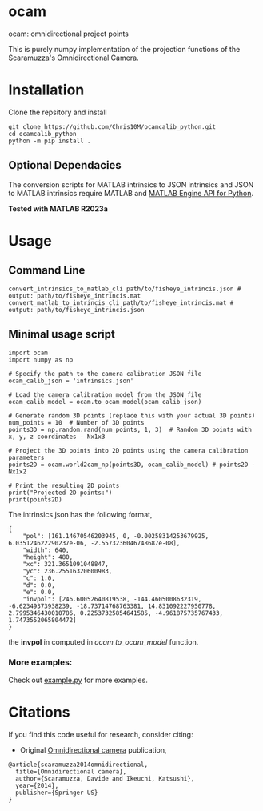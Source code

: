 # ocam
ocam: omnidirectional project points

This is purely numpy implementation of the projection functions of the Scaramuzza's  Omnidirectional Camera.

# Installation

Clone the repsitory and install
```
git clone https://github.com/Chris10M/ocamcalib_python.git
cd ocamcalib_python
python -m pip install .                  
```

## Optional Dependacies

The conversion scripts for MATLAB intrinsics to JSON intrinsics and JSON to MATLAB intrinsics require MATLAB and [MATLAB Engine API for Python](https://de.mathworks.com/help/matlab/matlab_external/install-the-matlab-engine-for-python.html).

**Tested with MATLAB R2023a**


# Usage
## Command Line
```
convert_intrinsics_to_matlab_cli path/to/fisheye_intrincis.json # output: path/to/fisheye_intrincis.mat
convert_matlab_to_intrincis_cli path/to/fisheye_intrincis.mat # output: path/to/fisheye_intrincis.json
```

## Minimal usage script
```
import ocam
import numpy as np

# Specify the path to the camera calibration JSON file
ocam_calib_json = 'intrinsics.json'

# Load the camera calibration model from the JSON file
ocam_calib_model = ocam.to_ocam_model(ocam_calib_json)

# Generate random 3D points (replace this with your actual 3D points)
num_points = 10  # Number of 3D points
points3D = np.random.rand(num_points, 1, 3)  # Random 3D points with x, y, z coordinates - Nx1x3

# Project the 3D points into 2D points using the camera calibration parameters
points2D = ocam.world2cam_np(points3D, ocam_calib_model) # points2D - Nx1x2

# Print the resulting 2D points
print("Projected 2D points:")
print(points2D)
```

The intrinsics.json has the following format,
```
{
    "pol": [161.14670546203945, 0, -0.00258314253679925, 6.035124622290237e-06, -2.5573236046748687e-08],
    "width": 640,
    "height": 480,
    "xc": 321.3651091048847,
    "yc": 236.25516320600983,
    "c": 1.0,
    "d": 0.0,
    "e": 0.0,
    "invpol": [246.60052640819538, -144.4605008632319, -6.62349373938239, -18.73714768763381, 14.831092227950778, 2.7995346430010786, 0.22537325854641585, -4.961875735767433, 1.7473552065804472]
}
``` 
the **invpol** in computed in *ocam.to_ocam_model* function.

### More examples:

Check out [example.py](./example.py) for more examples.


# Citations
If you find this code useful for research, consider citing:

* Original [Omnidirectional camera](https://link.springer.com/referenceworkentry/10.1007/978-0-387-31439-6_488) publication, 
```
@article{scaramuzza2014omnidirectional,
  title={Omnidirectional camera},
  author={Scaramuzza, Davide and Ikeuchi, Katsushi},
  year={2014},
  publisher={Springer US}
}
```
